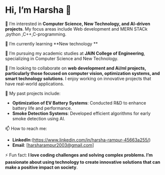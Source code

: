 
# Hi, I’m Harsha 👋

👀 I’m interested in **Computer Science, New Technology, and AI-driven projects**. My focus areas include Web development and MERN STACk ,python ,C++,C-programming.

🌱 I’m currently learning **New technology **

💼 I’m pursuing my academic studies at **JAIN College of Engineering**, specializing in Computer Science and New Technology. 

💞️ I’m looking to collaborate on **web development and Ai/ml projects, particularly those focused on computer vision, optimization systems, and smart technology solutions**. I enjoy working on innovative projects that have real-world applications.

🚀 My past projects include:
- **Optimization of EV Battery Systems**: Conducted R&D to enhance battery life and performance.
- **Smoke Detection Systems**: Developed efficient algorithms for early smoke detection using AI.

📫 How to reach me: 
- **LinkedIn**:(https://www.linkedin.com/in/harsha-rampur-45663a255/)
- **Email**: [harsharampur2003@gmail.com] 

⚡ Fun fact: **I love coding challenges and solving complex problems. I’m passionate about using technology to create innovative solutions that can make a positive impact on society**.
